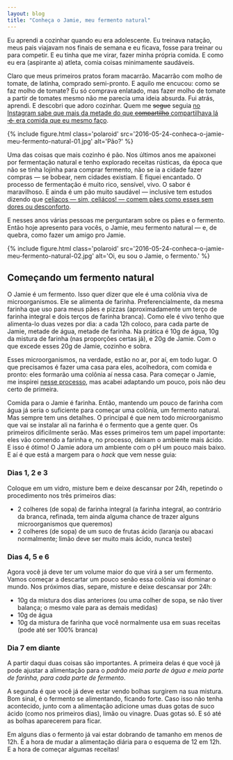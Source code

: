 ```yaml
---
layout: blog
title: "Conheça o Jamie, meu fermento natural"
---
```


Eu aprendi a cozinhar quando eu era adolescente. Eu treinava natação, meus pais viajavam nos finais de semana e eu ficava, fosse para treinar ou para competir. E eu tinha que me virar, fazer minha própria comida. E como eu era (aspirante a) atleta, comia coisas minimamente saudáveis. 

Claro que meus primeiros pratos foram macarrão. Macarrão com molho de tomate, de latinha, comprado semi-pronto. E aquilo me encucou: como se faz molho de tomate? Eu só comprava enlatado, mas fazer molho de tomate a partir de tomates mesmo não me parecia uma ideia absurda. Fui atrás, aprendi. E descobri que adoro cozinhar. Quem me <s>segue</s> seguia [no Instagram sabe que mais da metade do que <s>compartilho</s> compartilhava lá <s>&nbsp;é&nbsp;</s> era comida que eu mesmo faço](https://instagram.com/cuducos).

{% include figure.html class='polaroid' src='2016-05-24-conheca-o-jamie-meu-fermento-natural-01.jpg' alt='Pão?' %}

Uma das coisas que mais cozinho é pão. Nos últimos anos me apaixonei por fermentação natural e tenho explorado receitas rústicas, da época que não se tinha lojinha para comprar fermento, não se ia a cidade fazer compras — se bobear, nem cidades existiam. E fiquei encantado. O processo de fermentação é muito rico, sensível, vivo. O sabor é maravilhoso. E ainda é um pão muito saudável — inclusive tem estudos dizendo que [celíacos — sim, celiácos! — comem pães como esses sem dores ou desconforto](http://www.theguardian.com/lifeandstyle/2014/aug/12/rise-sourdough-bread-slow-fermented-health-benefits).

E nesses anos várias pessoas me perguntaram sobre os pães e o fermento. Então hoje apresento para vocês, o Jamie, meu fermento natural — e, de quebra, como fazer um amigo pro Jamie. 

{% include figure.html class='polaroid' src='2016-05-24-conheca-o-jamie-meu-fermento-natural-02.jpg' alt='Oi, eu sou o Jamie, o fermento.' %}

## Começando um fermento natural

O Jamie é um fermento. Isso quer dizer que ele é uma colônia viva de microorganismos. Ele se alimenta de farinha. Preferencialmente, da mesma farinha que uso para meus pães e pizzas (aproximadamente um terço de farinha integral e dois terços de farinha branca). Como ele é vivo tenho que alimenta-lo duas vezes por dia: a cada 12h coloco, para cada parte de Jamie, metade de água, metade de farinha. Na prática é 10g de água, 10g da mistura de farinha (nas proporções certas já), e 20g de Jamie. Com o que excede esses 20g de Jamie, cozinho e sobra.

Esses microorganismos, na verdade, estão no ar, por aí, em todo lugar. O que precisamos é fazer uma casa para eles, acolhedora, com comida e pronto: eles formarão uma colônia aí nessa casa. Para começar o Jamie, me inspirei [nesse processo](http://www.thefreshloaf.com/node/233/wild-yeast-sourdough-starter), mas acabei adaptando um pouco, pois não deu certo de primeira.

Comida para o Jamie é farinha. Então, mantendo um pouco de farinha com água já seria o suficiente para começar uma colônia, um fermento natural. Mas sempre tem uns detalhes. O principal é que nem todo microorganismo que vai se instalar ali na farinha é o fermento que a gente quer. Os primeiros dificilmente serão. Mas esses primeiros tem um papel importante: eles vão comendo a farinha e, no processo, deixam o ambiente mais ácido. E isso é ótimo! O Jamie adora um ambiente com o pH um pouco mais baixo. E aí é que está a margem para o _hack_ que vem nesse guia:

### Dias 1, 2 e 3

Coloque em um vidro, misture bem e deixe descansar por 24h, repetindo o procedimento nos três primeiros dias:

* 2 colheres (de sopa) de farinha integral (a farinha integral, ao contrário da branca, refinada, tem ainda alguma chance de trazer alguns microorganismos que queremos)
* 2 colheres (de sopa) de um suco de frutas ácido (laranja ou abacaxi normalmente; limão deve ser muito mais ácido, nunca testei)

### Dias 4, 5 e 6

Agora você já deve ter um volume maior do que virá a ser um fermento. Vamos começar a descartar um pouco senão essa colônia vai dominar o mundo. Nos próximos dias, separe, misture e deixe descansar por 24h:

* 10g da mistura dos dias anteriores (ou uma colher de sopa, se não tiver balança; o mesmo vale para as demais medidas)
* 10g de água
* 10g da mistura de farinha que você normalmente usa em suas receitas (pode até ser 100% branca)

### Dia 7 em diante

A partir daqui duas coisas são importantes. A primeira delas é que você já pode ajustar a alimentação para o _padrão meia parte de água e meia parte de farinha, para cada parte de fermento_.

A segunda é que você já deve estar vendo bolhas surgirem na sua mistura. Bom sinal, é o fermento se alimentando, ficando forte. Caso isso não tenha acontecido, junto com a alimentação adicione umas duas gotas de suco ácido (como nos primeiros dias), limão ou vinagre. Duas gotas só. E só até as bolhas aparecerem para ficar.

Em alguns dias o fermento já vai estar dobrando de tamanho em menos de 12h. É a hora de mudar a alimentação diária para o esquema de 12 em 12h. E a hora de começar algumas receitas!
